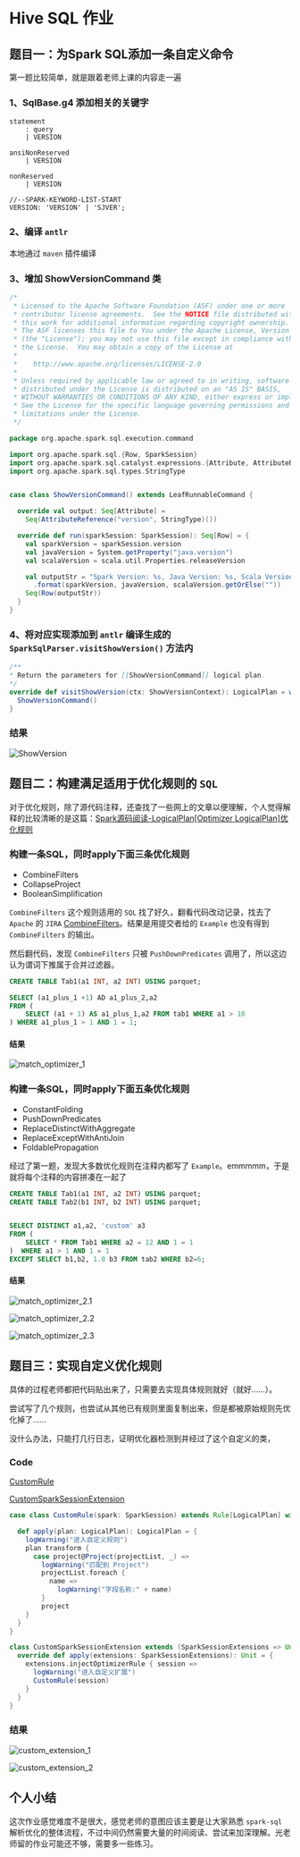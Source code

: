 # Hive SQL 作业

## 题目一：为Spark SQL添加一条自定义命令

第一题比较简单，就是跟着老师上课的内容走一遍

### 1、SqlBase.g4 添加相关的关键字

``` antlr
statement
    : query    
    | VERSION

ansiNonReserved
    | VERSION

nonReserved
    | VERSION

//--SPARK-KEYWORD-LIST-START
VERSION: 'VERSION' | 'SJVER';
```

### 2、编译 `antlr`

本地通过 `maven` 插件编译

### 3、增加 ShowVersionCommand 类

``` Scala
/*
 * Licensed to the Apache Software Foundation (ASF) under one or more
 * contributor license agreements.  See the NOTICE file distributed with
 * this work for additional information regarding copyright ownership.
 * The ASF licenses this file to You under the Apache License, Version 2.0
 * (the "License"); you may not use this file except in compliance with
 * the License.  You may obtain a copy of the License at
 *
 *    http://www.apache.org/licenses/LICENSE-2.0
 *
 * Unless required by applicable law or agreed to in writing, software
 * distributed under the License is distributed on an "AS IS" BASIS,
 * WITHOUT WARRANTIES OR CONDITIONS OF ANY KIND, either express or implied.
 * See the License for the specific language governing permissions and
 * limitations under the License.
 */

package org.apache.spark.sql.execution.command

import org.apache.spark.sql.{Row, SparkSession}
import org.apache.spark.sql.catalyst.expressions.{Attribute, AttributeReference}
import org.apache.spark.sql.types.StringType


case class ShowVersionCommand() extends LeafRunnableCommand {

  override val output: Seq[Attribute] =
    Seq(AttributeReference("version", StringType)())

  override def run(sparkSession: SparkSession): Seq[Row] = {
    val sparkVersion = sparkSession.version
    val javaVersion = System.getProperty("java.version")
    val scalaVersion = scala.util.Properties.releaseVersion

    val outputStr = "Spark Version: %s, Java Version: %s, Scala Version: %s"
      .format(sparkVersion, javaVersion, scalaVersion.getOrElse(""))
    Seq(Row(outputStr))
  }
}

```

### 4、将对应实现添加到 `antlr` 编译生成的 `SparkSqlParser.visitShowVersion()` 方法内

``` Scala
/**
* Return the parameters for [[ShowVersionCommand]] logical plan.
*/
override def visitShowVersion(ctx: ShowVersionContext): LogicalPlan = withOrigin(ctx) {
  ShowVersionCommand()
}
```

### 结果

![ShowVersion](ShowVersion.png)

## 题目二：构建满足适用于优化规则的 `SQL`

对于优化规则，除了源代码注释，还查找了一些网上的文章以便理解，个人觉得解释的比较清晰的是这篇：[Spark源码阅读-LogicalPlan[Optimizer LogicalPlan]优化规则](https://zhuanlan.zhihu.com/p/73367613)

### 构建一条SQL，同时apply下面三条优化规则

- CombineFilters
- CollapseProject
- BooleanSimplification

`CombineFilters` 这个规则适用的 `SQL` 找了好久，翻看代码改动记录，找去了 `Apache` 的 `JIRA` [CombineFilters](https://issues.apache.org/jira/browse/SPARK-35273?jql=project%20%3D%20SPARK%20AND%20text%20~%20%22CombineFilters%22%20ORDER%20BY%20updated%20DESC)。结果是用提交者给的 `Example` 也没有得到 `CombineFilters` 的输出。

然后翻代码，发现 `CombineFilters` 只被 `PushDownPredicates` 调用了，所以这边认为谓词下推属于合并过滤器。

``` SQL
CREATE TABLE Tab1(a1 INT, a2 INT) USING parquet;

SELECT (a1_plus_1 +1) AD a1_plus_2,a2 
FROM (
    SELECT (a1 + 1) AS a1_plus_1,a2 FROM tab1 WHERE a1 > 10
) WHERE a1_plus_1 > 1 AND 1 = 1;
```

#### 结果

![match_optimizer_1](match_optimizer_1.png)

###  构建一条SQL，同时apply下面五条优化规则

- ConstantFolding
- PushDownPredicates
- ReplaceDistinctWithAggregate
- ReplaceExceptWithAntiJoin
- FoldablePropagation

经过了第一题，发现大多数优化规则在注释内都写了 `Example`。emmmmm，于是就将每个注释的内容拼凑在一起了

``` SQL
CREATE TABLE Tab1(a1 INT, a2 INT) USING parquet;
CREATE TABLE Tab2(b1 INT, b2 INT) USING parquet;


SELECT DISTINCT a1,a2, 'custom' a3 
FROM (
    SELECT * FROM Tab1 WHERE a2 = 12 AND 1 = 1
)  WHERE a1 > 1 AND 1 = 1 
EXCEPT SELECT b1,b2, 1.0 b3 FROM tab2 WHERE b2=6;
```

#### 结果

![match_optimizer_2.1](match_optimizer_2.1.png)

![match_optimizer_2.2](match_optimizer_2.2.png)

![match_optimizer_2.3](match_optimizer_2.3.png)

## 题目三：实现自定义优化规则

具体的过程老师都把代码贴出来了，只需要去实现具体规则就好（就好……）。

尝试写了几个规则，也尝试从其他已有规则里面复制出来，但是都被原始规则先优化掉了……

没什么办法，只能打几行日志，证明优化器检测到并经过了这个自定义的类，

### Code

[CustomRule](../../bigdata-exercise/src/main/scala/org/n0nb0at/spark/sql/extension/CustomRule.scala)

[CustomSparkSessionExtension](../../bigdata-exercise/src/main/scala/org/n0nb0at/spark/sql/extension/CustomSparkSessionExtension.scala)

``` Scala
case class CustomRule(spark: SparkSession) extends Rule[LogicalPlan] with Logging {

  def apply(plan: LogicalPlan): LogicalPlan = {
    logWarning("进入自定义规则")
    plan transform {
      case project@Project(projectList, _) =>
        logWarning("匹配到 Project")
        projectList.foreach {
          name =>
            logWarning("字段名称:" + name)
        }
        project
    }
  }
}
```

``` Scala
class CustomSparkSessionExtension extends (SparkSessionExtensions => Unit) with Logging {
  override def apply(extensions: SparkSessionExtensions): Unit = {
    extensions.injectOptimizerRule { session =>
      logWarning("进入自定义扩展")
      CustomRule(session)
    }
  }
}
```

### 结果

![custom_extension_1](custom_extension_1.png)

![custom_extension_2](custom_extension_2.png)

## 个人小结

这次作业感觉难度不是很大，感觉老师的意图应该主要是让大家熟悉 `spark-sql` 解析优化的整体流程，不过中间仍然需要大量的时间阅读、尝试来加深理解。光老师留的作业可能还不够，需要多一些练习。
